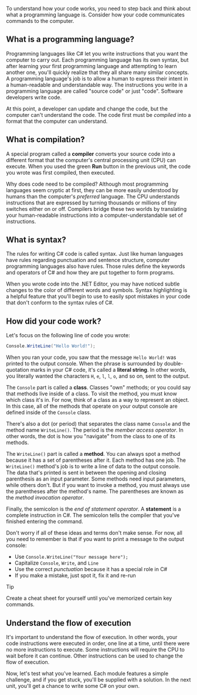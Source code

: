 

To understand how your code works, you need to step back and think about what a programming language is. Consider how your code communicates commands to the computer.

## What is a programming language?

Programming languages like C# let you write instructions that you want the computer to carry out. Each programming language has its own syntax, but after learning your first programming language and attempting to learn another one, you'll quickly realize that they all share many similar concepts. A programming language's job is to allow a human to express their intent in a human-readable and understandable way. The instructions you write in a programming language are called "source code" or just "code". Software developers write code.

At this point, a developer can update and change the code, but the computer can't understand the code. The code first must be *compiled* into a format that the computer can understand.

## What is compilation?

A special program called a **compiler** converts your source code into a different format that the computer's central processing unit (CPU) can execute. When you used the green **Run** button in the previous unit, the code you wrote was first compiled, then executed.

Why does code need to be compiled? Although most programming languages seem cryptic at first, they can be more easily understood by humans than the computer's *preferred* language. The CPU understands instructions that are expressed by turning thousands or millions of tiny switches either on or off. Compilers bridge these two worlds by translating your human-readable instructions into a computer-understandable set of instructions.

## What is syntax?

The rules for writing C# code is called syntax. Just like human languages have rules regarding punctuation and sentence structure, computer programming languages also have rules. Those rules define the keywords and operators of C# and how they are put together to form programs.

When you wrote code into the .NET Editor, you may have noticed subtle changes to the color of different words and symbols. Syntax highlighting is a helpful feature that you'll begin to use to easily spot mistakes in your code that don't conform to the syntax rules of C#.

## How did your code work?

Let's focus on the following line of code you wrote:

```csharp
Console.WriteLine("Hello World!");
```

When you ran your code, you saw that the message `Hello World!` was printed to the output console. When the phrase is surrounded by double-quotation marks in your C# code, it's called a **literal string**. In other words, you literally wanted the characters `H`, `e`, `l`, `l`, `o`, and so on, sent to the output.

The `Console` part is called a **class**. Classes "own" methods; or you could say that methods live inside of a class. To visit the method, you must know which class it's in. For now, think of a class as a way to represent an object. In this case, all of the methods that operate on your output console are defined inside of the `Console` class.

There's also a dot (or period) that separates the class name `Console` and the method name `WriteLine()`. The period is the *member access operator*. In other words, the dot is how you "navigate" from the class to one of its methods.

The `WriteLine()` part is called a **method**. You can always spot a method because it has a set of parentheses after it. Each method has one job. The `WriteLine()` method's job is to write a line of data to the output console. The data that's printed is sent in between the opening and closing parenthesis as an input parameter. Some methods need input parameters, while others don't. But if you want to invoke a method, you must always use the parentheses after the method's name. The parentheses are known as the *method invocation operator*.

Finally, the semicolon is the *end of statement operator*. A **statement** is a complete instruction in C#. The semicolon tells the compiler that you've finished entering the command.

Don't worry if all of these ideas and terms don't make sense. For now, all you need to remember is that if you want to print a message to the output console:

- Use `Console.WriteLine("Your message here");`
- Capitalize `Console`, `Write`, and `Line`
- Use the correct *punctuation* because it has a special role in C#
- If you make a mistake, just spot it, fix it and re-run

> [!TIP] 
> Create a cheat sheet for yourself until you've memorized certain key commands.

## Understand the flow of execution

It's important to understand the flow of execution. In other words, your code instructions were executed in order, one line at a time, until there were no more instructions to execute. Some instructions will require the CPU to wait before it can continue. Other instructions can be used to change the flow of execution.

Now, let's test what you've learned. Each module features a simple challenge, and if you get stuck, you'll be supplied with a solution. In the next unit, you'll get a chance to write some C# on your own.